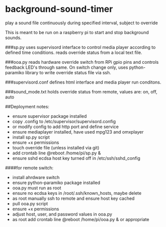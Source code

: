 # background-sound-timer
play a sound file continuously during specified interval, subject to override

This is meant to be run on a raspberry pi to start and stop background sounds.

###sp.py
uses supervisord interface to control media player according to defined time conditions.  reads override status from a local text file.

###ooa.py
reads hardware override switch from RPi gpio pins and controls feedback LED's through same.  On switch change only, uses python-paramiko library to write override status file via ssh.

###supervisord.conf
defines html interface and media player run conditons.

###sound_mode.txt
holds override status from remote, values are: on, off, auto

##Deployment notes:

* ensure supervisor package installed
* copy .config to /etc/supervisor/supervisord.config
 * or modify config to add http port and define service
* ensure mediaplayer installed, have used mpg123 and omxplayer
* install sp.py script
* ensure +x permissions
* touch override file (unless installed via git)
* add crontab line @reboot /home/pi/sp.py &
* ensure sshd ecdsa host key turned off in /etc/ssh/sshd_config

####for remote switch:
* install ahrdware switch
* ensure python-paramiko package installed
* ooa.py must run as root
* ensure no ecdsa keys in /root/.ssh/known_hosts, maybe delete
* as root manually ssh to remote and ensure host key cached
* pull ooa.py script
* ensure +x permissions
* adjust host, user, and password values in ooa.py
* as root add crontab line @reboot /home/pi/ooa.py &  or appropriate
